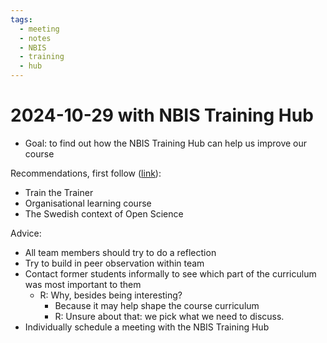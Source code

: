 ```yaml
---
tags:
  - meeting
  - notes
  - NBIS
  - training
  - hub
---
```


# 2024-10-29 with NBIS Training Hub

- Goal: to find out how the NBIS Training Hub can help us improve our course

Recommendations, first follow ([link](https://training.scilifelab.se/our_resources/trainer_community)):

- Train the Trainer
- Organisational learning course
- The Swedish context of Open Science

Advice:

- All team members should try to do a reflection
- Try to build in peer observation within team
- Contact former students informally to see which part of the curriculum was most important to them
    - R: Why, besides being interesting?
        - Because it may help shape the course curriculum
        - R: Unsure about that: we pick what we need to discuss.
- Individually schedule a meeting with the NBIS Training Hub

